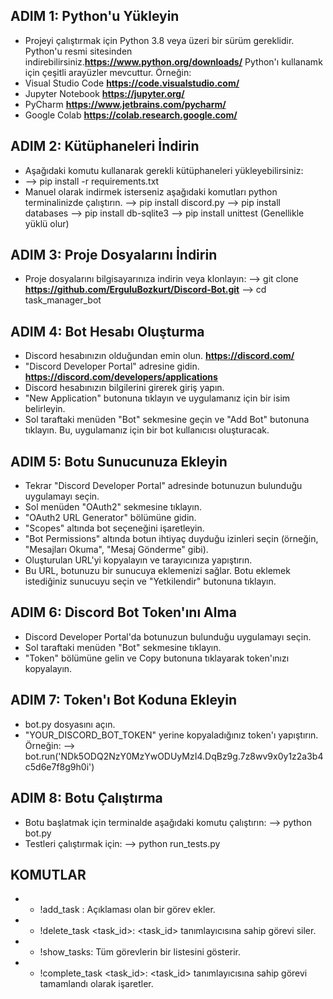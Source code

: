 ## ADIM 1: Python'u Yükleyin
- Projeyi çalıştırmak için Python 3.8 veya üzeri bir sürüm gereklidir. Python'u resmi sitesinden indirebilirsiniz.**https://www.python.org/downloads/**
Python'ı kullanamk için çeşitli arayüzler mevcuttur. Örneğin:
- Visual Studio Code **https://code.visualstudio.com/**
- Jupyter Notebook **https://jupyter.org/**
- PyCharm **https://www.jetbrains.com/pycharm/**
- Google Colab **https://colab.research.google.com/**


## ADIM 2: Kütüphaneleri İndirin
- Aşağıdaki komutu kullanarak gerekli kütüphaneleri yükleyebilirsiniz:
- --> pip install -r requirements.txt
- Manuel olarak indirmek isterseniz aşağıdaki komutları python terminalinizde çalıştırın.
  --> pip install discord.py
  --> pip install databases
  --> pip install db-sqlite3
  --> pip install unittest (Genellikle yüklü olur)


## ADIM 3: Proje Dosyalarını İndirin
- Proje dosyalarını bilgisayarınıza indirin veya klonlayın:
  --> git clone **https://github.com/ErguluBozkurt/Discord-Bot.git**
  --> cd task_manager_bot


## ADIM 4: Bot Hesabı Oluşturma
- Discord hesabınızın olduğundan emin olun. **https://discord.com/**
- "Discord Developer Portal" adresine gidin. **https://discord.com/developers/applications**
- Discord hesabınızın bilgilerini girerek giriş yapın.
- "New Application" butonuna tıklayın ve uygulamanız için bir isim belirleyin.
- Sol taraftaki menüden "Bot" sekmesine geçin ve "Add Bot" butonuna tıklayın. Bu, uygulamanız için bir bot kullanıcısı oluşturacak.


## ADIM 5: Botu Sunucunuza Ekleyin
- Tekrar "Discord Developer Portal" adresinde botunuzun bulunduğu uygulamayı seçin.
- Sol menüden "OAuth2" sekmesine tıklayın.
- "OAuth2 URL Generator" bölümüne gidin.
- "Scopes" altında bot seçeneğini işaretleyin.
- "Bot Permissions" altında botun ihtiyaç duyduğu izinleri seçin (örneğin, "Mesajları Okuma", "Mesaj Gönderme" gibi).
- Oluşturulan URL'yi kopyalayın ve tarayıcınıza yapıştırın.
- Bu URL, botunuzu bir sunucuya eklemenizi sağlar. Botu eklemek istediğiniz sunucuyu seçin ve "Yetkilendir" butonuna tıklayın.


## ADIM 6: Discord Bot Token'ını Alma
- Discord Developer Portal'da botunuzun bulunduğu uygulamayı seçin.
- Sol taraftaki menüden "Bot" sekmesine tıklayın.
- "Token" bölümüne gelin ve Copy butonuna tıklayarak token'ınızı kopyalayın.


## ADIM 7: Token'ı Bot Koduna Ekleyin
- bot.py dosyasını açın.
- "YOUR_DISCORD_BOT_TOKEN" yerine kopyaladığınız token'ı yapıştırın. Örneğin:
  --> bot.run('NDk5ODQ2NzY0MzYwODUyMzI4.DqBz9g.7z8wv9x0y1z2a3b4c5d6e7f8g9h0i')


## ADIM 8: Botu Çalıştırma
- Botu başlatmak için terminalde aşağıdaki komutu çalıştırın:
  --> python bot.py
- Testleri çalıştırmak için:
  --> python run_tests.py


## KOMUTLAR
- - !add_task <description>: Açıklaması <description> olan bir görev ekler.
- - !delete_task <task_id>: <task_id> tanımlayıcısına sahip görevi siler.
- - !show_tasks: Tüm görevlerin bir listesini gösterir.
- - !complete_task <task_id>: <task_id> tanımlayıcısına sahip görevi tamamlandı olarak işaretler.
